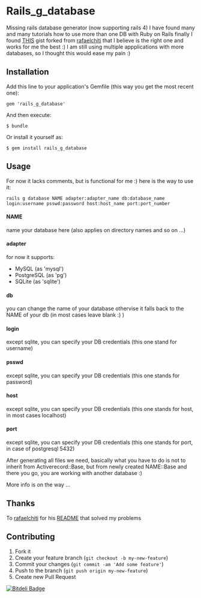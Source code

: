 # Rails_g_database

Missing rails database generator (now supporting rails 4)
I have found many and many tutorials how to use more than one DB with Ruby on Rails
finally I found [THIS](https://gist.github.com/redrick/7335229) gist forked from [rafaelchiti](https://github.com/rafaelchiti) that I believe is the right one and works for me the best :)
I am still using multiple appplications with more databases, so I thought this would ease my pain :)

## Installation

Add this line to your application's Gemfile (this way you get the most recent one):

    gem 'rails_g_database'

And then execute:

    $ bundle

Or install it yourself as:

    $ gem install rails_g_database

## Usage

For now it lacks comments, but is functional for me :) here is the way to use it:

    rails g database NAME adapter:adapter_name db:database_name login:username psswd:password host:host_name port:port_number

#### NAME

  name your database here (also applies on directory names and so on ...)


#### adapter

  for now it supports:

  * MySQL (as 'mysql')
  * PostgreSQL (as 'pg')
  * SQLite (as 'sqlite')

#### db

  you can change the name of your database othervise it falls back to the NAME of your db (in most cases leave blank :) )

#### login

  except sqlite, you can specify your DB credentials (this one stand for username)

#### psswd

  except sqlite, you can specify your DB credentials (this one stands for password)

#### host

  except sqlite, you can specify your DB credentials (this one stands for host, in most cases localhost)

#### port

  except sqlite, you can specify your DB credentials (this one stands for port, in case of postgresql 5432)

After generating all files we need, basically what you have to do is not to inherit from Activerecord::Base, but from newly created NAME::Base and there you go, you are working with another database :)

More info is on the way ...


## Thanks

To [rafaelchiti](https://github.com/rafaelchiti) for his [README](https://gist.github.com/rafaelchiti/5575309) that solved my problems

## Contributing

1. Fork it
2. Create your feature branch (`git checkout -b my-new-feature`)
3. Commit your changes (`git commit -am 'Add some feature'`)
4. Push to the branch (`git push origin my-new-feature`)
5. Create new Pull Request


[![Bitdeli Badge](https://d2weczhvl823v0.cloudfront.net/redrick/rails_g_database/trend.png)](https://bitdeli.com/free "Bitdeli Badge")

